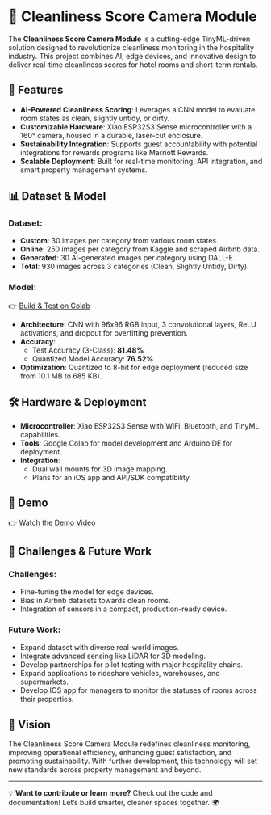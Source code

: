 # 📸 Cleanliness Score Camera Module

The **Cleanliness Score Camera Module** is a cutting-edge TinyML-driven solution designed to revolutionize cleanliness monitoring in the hospitality industry. This project combines AI, edge devices, and innovative design to deliver real-time cleanliness scores for hotel rooms and short-term rentals.

## 🚀 Features
- **AI-Powered Cleanliness Scoring**: Leverages a CNN model to evaluate room states as clean, slightly untidy, or dirty.
- **Customizable Hardware**: Xiao ESP32S3 Sense microcontroller with a 160° camera, housed in a durable, laser-cut enclosure.
- **Sustainability Integration**: Supports guest accountability with potential integrations for rewards programs like Marriott Rewards.
- **Scalable Deployment**: Built for real-time monitoring, API integration, and smart property management systems.

## 📊 Dataset & Model
### Dataset:
- **Custom**: 30 images per category from various room states.
- **Online**: 250 images per category from Kaggle and scraped Airbnb data.
- **Generated**: 30 AI-generated images per category using DALL-E.
- **Total**: 930 images across 3 categories (Clean, Slightly Untidy, Dirty).

### Model:
👉 [Build & Test on Colab](https://colab.research.google.com/drive/1uMgqam1KtipoWZ-lOsukKIm3BNN0Nitc?usp=sharing)
- **Architecture**: CNN with 96x96 RGB input, 3 convolutional layers, ReLU activations, and dropout for overfitting prevention.
- **Accuracy**:
  - Test Accuracy (3-Class): **81.48%**
  - Quantized Model Accuracy: **76.52%**
- **Optimization**: Quantized to 8-bit for edge deployment (reduced size from 10.1 MB to 685 KB).

## 🛠️ Hardware & Deployment
- **Microcontroller**: Xiao ESP32S3 Sense with WiFi, Bluetooth, and TinyML capabilities.
- **Tools**: Google Colab for model development and ArduinoIDE for deployment.
- **Integration**:
  - Dual wall mounts for 3D image mapping.
  - Plans for an iOS app and API/SDK compatibility.

## 🎥 Demo
👉 [Watch the Demo Video](https://drive.google.com/file/d/10b_yUW7acB7K0PFFv-OVC8zF0EC2tQSR/view)

## 🛑 Challenges & Future Work
### Challenges:
- Fine-tuning the model for edge devices.
- Bias in Airbnb datasets towards clean rooms.
- Integration of sensors in a compact, production-ready device.

### Future Work:
- Expand dataset with diverse real-world images.
- Integrate advanced sensing like LiDAR for 3D modeling.
- Develop partnerships for pilot testing with major hospitality chains.
- Expand applications to rideshare vehicles, warehouses, and supermarkets.
- Develop IOS app for managers to monitor the statuses of rooms across their properties.

## 🌟 Vision
The Cleanliness Score Camera Module redefines cleanliness monitoring, improving operational efficiency, enhancing guest satisfaction, and promoting sustainability. With further development, this technology will set new standards across property management and beyond.

---

💡 **Want to contribute or learn more?** Check out the code and documentation! Let’s build smarter, cleaner spaces together. 🌍
